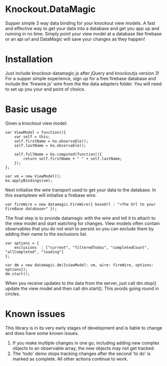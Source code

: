 Knockout.DataMagic
==================

Supper simple 3 way data binding for your knockout view models. A fast and effective way to get your data into a database and get you app up and running in no time. Simply point your view model at a database like firebase or an api url and DataMagic will save your changes as they happen!

# Installation #
Just include knockout-datamagic.js after jQuery and knockoutjs version 3! For a supper simple experience, sign up for a free firebase database and include the 'firewire.js' wire from the the data adapters folder.
You will need to set up you your end point of choice.

# Basic usage #

Given a knockout view model:


    var ViewModel = function(){
        var self = this;
        self.firstName = ko.observable();
        self.lastName = ko.observable();

        self.fullName = ko.computed(function(){
            return self.firstName + " " + self.lastName;
        });
    };

    var vm = new ViewModel();
    ko.applyBindings(vm);


Next initialise the wire transport used to get your data to the database. In this examplewe will initialise a firebase wire:


    var fireWire = new datamagic.FireWire({ baseUrl : "<The Url to your FireBase database>" });


The final step is to provide datamagic with the wire and tell it to attach to the view model and start watching for changes.
View models often contain observables that you do not wish to persist so you can exclude them by adding their name to the exclusions list.


    var options = {
        exclusions  : ["current", "filteredTodos", "completedCount",  "allCompleted", "loading"]
    };

    var dm = new datamagic.dm({viewModel: vm, wire: fireWire, options: options});
    dm.start();


When you receive updates to the data from the server, just call dm.stop() update the view model and then call dm.start(). This avoids going round in circles.

# Known issues #

This library is in its very early stages of development and is liable to change and does have some known issues.

1. If you make multiple changes in one go, including adding new complex objects to an observable array, the new objects may not get tracked.
2. The 'todo' demo stops tracking changes after the second 'to do' is marked as complete. All other actions continue to work.